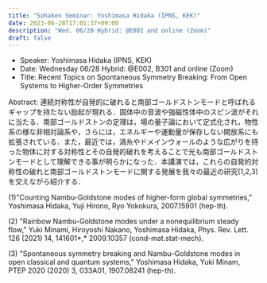 ```yaml
---
title: "Sohaken Seminar: Yoshimasa Hidaka (IPNS, KEK)"
date: 2023-06-28T17:01:37+09:00
description: "Wed. 06/28 Hybrid: @E002 and online (Zoom)"
draft: false
---
```


- Speaker:
Yoshimasa Hidaka (IPNS, KEK)
- Date:
Wednesday 06/28 Hybrid: @E002, B301 and online (Zoom)
- Title:
Recent Topics on Spontaneous Symmetry Breaking: From Open Systems to Higher-Order Symmetries

<!--more-->
Abstract:
連続対称性が自発的に破れると南部ゴールドストンモードと呼ばれるギャップを持たない励起が現れる．固体中の音波や強磁性体中のスピン波がそれに当たる．南部ゴールドストンの定理は，場の量子論において定式化され，物性系の様な非相対論系や，さらには，エネルギーや運動量が保存しない開放系にも拡張されている．また，最近では，渦糸やドメインウォールのような広がりを持った物体に対する対称性とその自発的破れを考えることで光も南部ゴールドストンモードとして理解できる事が明らかになった．本講演では，これらの自発的対称性の破れと南部ゴールドストンモードに関する発展を我々の最近の研究(1,2,3)を交えながら紹介する．

(1)"Counting Nambu-Goldstone modes of higher-form global symmetries," Yoshimasa Hidaka, Yuji Hirono, Ryo Yokokura, 2007.15901 (hep-th).

(2) "Rainbow Nambu-Goldstone modes under a nonequilibrium steady flow,"  Yuki Minami, Hiroyoshi Nakano, Yoshimasa Hidaka, Phys. Rev. Lett. 126 (2021) 14, 141601*,* 2009.10357 (cond-mat.stat-mech).

(3) "Spontaneous symmetry breaking and Nambu–Goldstone modes in open classical and quantum systems," Yoshimasa Hidaka, Yuki Minam, PTEP 2020 (2020) 3, 033A01, 1907.08241 (hep-th).